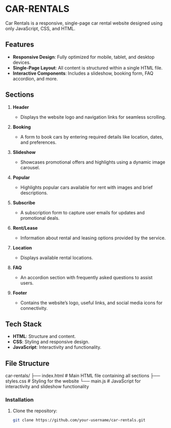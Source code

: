 # CAR-RENTALS

Car Rentals is a responsive, single-page car rental website designed using only JavaScript, CSS, and HTML.

## Features  
- **Responsive Design**: Fully optimized for mobile, tablet, and desktop devices.  
- **Single-Page Layout**: All content is structured within a single HTML file.  
- **Interactive Components**: Includes a slideshow, booking form, FAQ accordion, and more.  

## Sections  

1. **Header**  
   - Displays the website logo and navigation links for seamless scrolling.  

2. **Booking**  
   - A form to book cars by entering required details like location, dates, and preferences.  

3. **Slideshow**  
   - Showcases promotional offers and highlights using a dynamic image carousel.  

4. **Popular**  
   - Highlights popular cars available for rent with images and brief descriptions.  

5. **Subscribe**  
   - A subscription form to capture user emails for updates and promotional deals.  

6. **Rent/Lease**  
   - Information about rental and leasing options provided by the service.  

7. **Location**  
   - Displays available rental locations.  

8. **FAQ**  
   - An accordion section with frequently asked questions to assist users.  

9. **Footer**  
   - Contains the website’s logo, useful links, and social media icons for connectivity.  

## Tech Stack  
- **HTML**: Structure and content.  
- **CSS**: Styling and responsive design.  
- **JavaScript**: Interactivity and functionality.  

## File Structure  
car-rentals/
├── index.html # Main HTML file containing all sections
├── styles.css # Styling for the website
└── main.js # JavaScript for interactivity and slideshow functionality

### Installation  
1. Clone the repository:  
   ```bash  
   git clone https://github.com/your-username/car-rentals.git 
